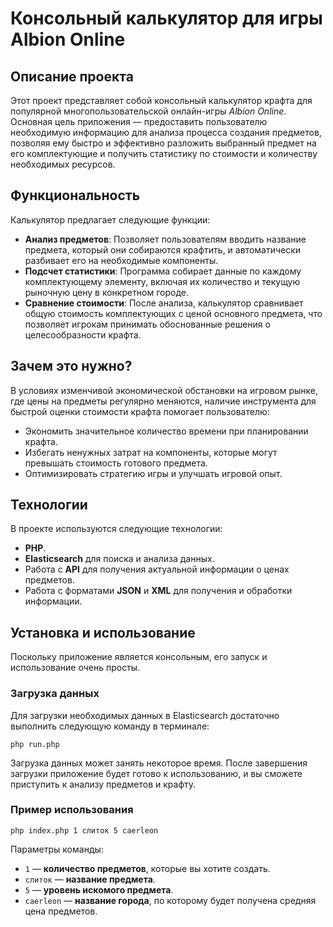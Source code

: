 # Консольный калькулятор для игры Albion Online

## Описание проекта

Этот проект представляет собой консольный калькулятор крафта для популярной многопользовательской онлайн-игры *Albion Online*.
Основная цель приложения — предоставить пользователю необходимую информацию для анализа процесса создания предметов, позволяя ему быстро и эффективно разложить выбранный предмет на его комплектующие и получить статистику по стоимости и количеству необходимых ресурсов.

## Функциональность

Калькулятор предлагает следующие функции:

- **Анализ предметов**: Позволяет пользователям вводить название предмета, который они собираются крафтить, и автоматически разбивает его на необходимые компоненты.
- **Подсчет статистики**: Программа собирает данные по каждому комплектующему элементу, включая их количество и текущую рыночную цену в конкретном городе.
- **Сравнение стоимости**: После анализа, калькулятор сравнивает общую стоимость комплектующих с ценой основного предмета, что позволяет игрокам принимать обоснованные решения о целесообразности крафта.

## Зачем это нужно?

В условиях изменчивой экономической обстановки на игровом рынке, где цены на предметы регулярно меняются, наличие инструмента для быстрой оценки стоимости крафта помогает пользователю:

- Экономить значительное количество времени при планировании крафта.
- Избегать ненужных затрат на компоненты, которые могут превышать стоимость готового предмета.
- Оптимизировать стратегию игры и улучшать игровой опыт.

## Технологии

В проекте используются следующие технологии:

- **PHP**.
- **Elasticsearch** для поиска и анализа данных.
- Работа с **API** для получения актуальной информации о ценах предметов.
- Работа с форматами **JSON** и **XML** для получения и обработки информации.

## Установка и использование
Поскольку приложение является консольным, его запуск и использование очень просты. 

### Загрузка данных
Для загрузки необходимых данных в Elasticsearch достаточно выполнить следующую команду в терминале:
```
php run.php
```
Загрузка данных может занять некоторое время. После завершения загрузки приложение будет готово к использованию, и вы сможете приступить к анализу предметов и крафту.

### Пример использования
```
php index.php 1 слиток 5 caerleon
```
Параметры команды:
- `1` — **количество предметов**, которые вы хотите создать.
- `слиток` — **название предмета**.
- `5` — **уровень искомого предмета**.
- `caerleon` — **название города**, по которому будет получена средняя цена предметов.
